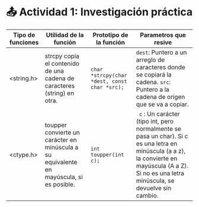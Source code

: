 # 📤 Actividad 1: Investigación práctica

| Tipo de funciones |Utilidad de la función | Prototipo de la función| Parametros que resive|
|--------------|--------------|--------------|---------------|
| <string.h> |strcpy copia el contenido de una cadena de caracteres (string) en otra. |   ``` char *strcpy(char *dest, const char *src); ```      |  ```dest```: Puntero a un arreglo de caracteres donde se copiará la cadena. ```src```: Puntero a la cadena de origen que se va a copiar.|
| <ctype.h> | toupper convierte un carácter en minúscula a su equivalente en mayúscula, si es posible. | ```int toupper(int c); ```     | ``` c```  : Un carácter (tipo int, pero normalmente se pasa un char).  Si c es una letra en minúscula (a a z), la convierte en mayúscula (A a Z). Si no es una letra minúscula, se devuelve sin cambio.       |

